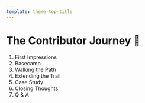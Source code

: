 ```yaml
---
template: theme-top-title
---
```


# The Contributor Journey 🎒


1. First Impressions
1. Basecamp
1. Walking the Path
1. Extending the Trail
1. Case Study
1. Closing Thoughts
1. Q & A